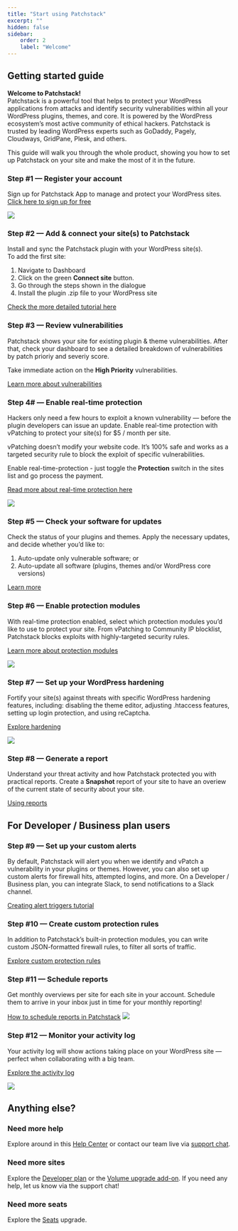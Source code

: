 ```yaml
---
title: "Start using Patchstack"
excerpt: ""
hidden: false
sidebar:
    order: 2
    label: "Welcome"
---
```





## Getting started guide

**Welcome to Patchstack!**\
Patchstack is a powerful tool that helps to protect your WordPress applications from attacks and identify security vulnerabilities within all your WordPress plugins, themes, and core.
It is powered by the WordPress ecosystem’s most active community of ethical hackers.
Patchstack is trusted by leading WordPress experts such as GoDaddy, Pagely, Cloudways, GridPane, Plesk, and others.

This guide will walk you through the whole product, showing you how to set up Patchstack on your site and make the most of it in the future.


### Step #1 — Register your account

Sign up for Patchstack App to manage and protect your WordPress sites.\
<a href="https://app.patchstack.com/register" target="_blank">Click here to sign up for free</a>

![](@images/patchstack-sign-up-community.png)


### Step #2 — Add & connect your site(s) to Patchstack

Install and sync the Patchstack plugin with your WordPress site(s).\
To add the first site: 
1. Navigate to Dashboard
2. Click on the green **Connect site** button.
3. Go through the steps shown in the dialogue
4. Install the plugin .zip file to your WordPress site

[Check the more detailed tutorial here](/getting-started/adding-your-first-site)

### Step #3 — Review vulnerabilities

Patchstack shows your site for existing plugin & theme vulnerabilities. After that, check your dashboard to see a detailed breakdown of vulnerabilities by patch prioriy and severiy score.

Take immediate action on the **High Priority** vulnerabilities.

[Learn more about vulnerabilities](/patchstack-app/dashboard/)

### Step 4# — Enable real-time protection

Hackers only need a few hours to exploit a known vulnerability — before the plugin developers can issue an update. Enable real-time protection with vPatching to protect your site(s) for $5 / month per site.

vPatching doesn’t modify your website code. It’s 100% safe and works as a targeted security rule to block the exploit of specific vulnerabilities.

Enable real-time-protection - just toggle the **Protection** switch in the sites list and go process the payment.

[Read more about real-time protection here](/patchstack-app/protection/patchstack-modules/)

![](@images/patchstack-community-dashboard.png)

### Step #5 — Check your software for updates

Check the status of your plugins and themes. Apply the necessary updates, and decide whether you’d like to: 
1. Auto-update only vulnerable software; or
2. Auto-update all software (plugins, themes and/or WordPress core versions)

[Learn more](/patchstack-app/site-dashboard/site-software/)

### Step #6 — Enable protection modules

With real-time protection enabled, select which protection modules you’d like to use to protect your site. From vPatching to Community IP blocklist, Patchstack blocks exploits with highly-targeted security rules.

[Learn more about protection modules](/patchstack-app/protection/protection-overview/)

![](@images/patchstack-site-protection-overview.png)

### Step #7 — Set up your WordPress hardening

Fortify your site(s) against threats with specific WordPress hardening features, including: disabling the theme editor, adjusting .htaccess features, setting up login protection, and using reCaptcha.

[Explore hardening](/patchstack-app/site-dashboard/hardening/app-hardening-general/)

![](@images/patchstack-hardening-general.png)

### Step #8 — Generate a report

Understand your threat activity and how Patchstack protected you with practical reports.
Create a **Snapshot** report of your site to have an overiew of the current state of security about your site.

[Using reports](/patchstack-app/reports/reports-overview/)


## For Developer / Business plan users 


###  Step #9 — Set up your custom alerts

By default, Patchstack will alert you when we identify and vPatch a vulnerability in your plugins or themes. However, you can also set up custom alerts for firewall hits, attempted logins, and more.
On a Developer / Business plan, you can integrate Slack, to send notifications to a Slack channel.

[Creating alert triggers tutorial](/patchstack-app/alerts/creating-a-trigger/)

### Step #10 — Create custom protection rules

In addition to Patchstack’s built-in protection modules, you can write custom JSON-formatted firewall rules, to filter  all sorts of traffic.

[Explore custom protection rules](/patchstack-app/protection/create-rule/advanced-rule/)

### Step #11 — Schedule reports

Get monthly overviews per site for each site in your account. Schedule them to arrive in your inbox just in time for your monthly reporting!

[How to schedule reports in Patchstack](/patchstack-app/reports/scheduling-reports/)
![](@images/patchstack-scheduling-reports.png)

### Step #12 — Monitor your activity log

Your activity log will show actions taking place on your WordPress site — perfect when collaborating with a big team. 

[Explore the activity log](/patchstack-app/site-dashboard/activity/)

![](@images/patchstack-site-activity.png)


## Anything else?

### Need more help

Explore around in this [Help Center](/) or contact our team live via 
<a href="#" id="launch-intercom">support chat</a>.

<script>document.querySelector("#launch-intercom").addEventListener("click", ()=>{Intercom("show")});</script>


### Need more sites

Explore the [Developer plan](https://patchstack.com/pricing) or the [Volume upgrade add-on](/patchstack-app/upgrades/volume-upgrade/).
If you need any help, let us know via the support chat!

### Need more seats

Explore the [Seats](/patchstack-app/upgrades/additional-seat/) upgrade.



